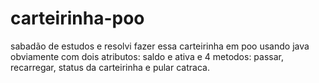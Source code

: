 # carteirinha-poo
sabadão de estudos e resolvi fazer essa carteirinha em poo usando  java obviamente  com dois atributos: saldo e ativa e 4 metodos: passar, recarregar, status da carteirinha e pular catraca.
